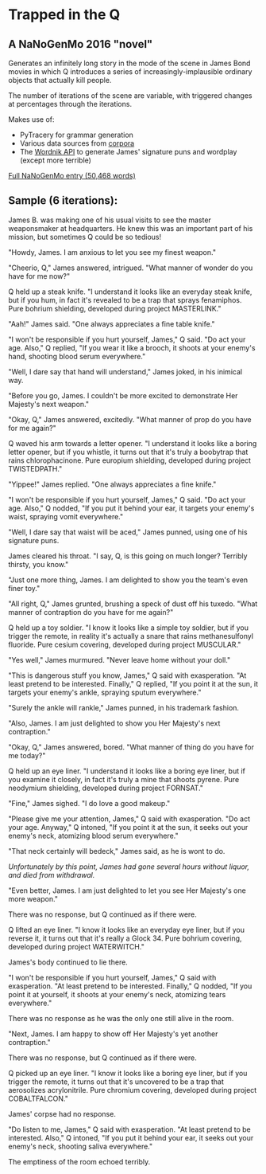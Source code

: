 # Trapped in the Q

## A NaNoGenMo 2016 "novel"

Generates an infinitely long story in the mode of the scene in James Bond movies
in which Q introduces a series of increasingly-implausible ordinary objects
that actually kill people.

The number of iterations of the scene are variable, with triggered changes
at percentages through the iterations.

Makes use of:

* PyTracery for grammar generation
* Various data sources from [corpora](https://github.com/dariusk/corpora)
* The [Wordnik API](https://www.wordnik.com/) to generate James' signature puns and wordplay (except more terrible)

[Full NaNoGenMo entry (50,468 words)](https://github.com/lizadaly/trapped-in-the-q/blob/master/out.pdf)

## Sample (6 iterations):

James B. was making one of his usual visits to see the master weaponsmaker at headquarters.
He knew this was an important part of his mission, but sometimes Q could be so tedious!

"Howdy, James. I am anxious to let you see my finest weapon."

"Cheerio, Q," James answered, intrigued. "What manner of wonder do you have for me now?"

Q held up a steak knife. "I understand it looks like an everyday steak knife, but if you hum, in fact it's revealed to be a trap that sprays fenamiphos. Pure bohrium shielding, developed during project MASTERLINK."

"Aah!" James said. "One always appreciates a fine table knife."

"I won't be responsible if you hurt yourself, James," Q said. "Do act your age. Also," Q replied, "If you wear it like a brooch, it shoots at
    your enemy's hand, shooting blood serum everywhere."

"Well, I dare say that hand will understand," James joked, in his inimical way.

"Before you go, James. I couldn't be more excited to demonstrate Her Majesty's next weapon."

"Okay, Q," James answered, excitedly. "What manner of prop do you have for me again?"

Q waved his arm towards a letter opener. "I understand it looks like a boring letter opener, but if you whistle, it turns out that it's truly a boobytrap that rains chlorophacinone. Pure europium shielding, developed during project TWISTEDPATH."

"Yippee!" James replied. "One always appreciates a fine knife."

"I won't be responsible if you hurt yourself, James," Q said. "Do act your age. Also," Q nodded, "If you put it behind your ear, it targets
    your enemy's waist, spraying vomit everywhere."

"Well, I dare say that waist will be aced," James punned, using one of his signature puns.

James cleared his throat. "I say, Q, is this going on much longer? Terribly thirsty, you know."

"Just one more thing, James. I am delighted to show you the team's even finer toy."

"All right, Q," James grunted, brushing a speck of dust off his tuxedo. "What manner of contraption do you have for me again?"

Q held up a toy soldier. "I know it looks like a simple toy soldier, but if you trigger the remote, in reality it's actually a snare that rains methanesulfonyl fluoride. Pure cesium covering, developed during project MUSCULAR."

"Yes well," James murmured. "Never leave home without your doll."

"This is dangerous stuff you know, James," Q said with exasperation. "At least pretend to be interested. Finally," Q replied, "If you point it at the sun, it targets
    your enemy's ankle, spraying sputum everywhere."

"Surely the ankle will rankle," James punned, in his trademark fashion.

"Also, James. I am just delighted to show you Her Majesty's next contraption."

"Okay, Q," James answered, bored. "What manner of thing do you have for me today?"

Q held up an eye liner. "I understand it looks like a boring eye liner, but if you examine it closely, in fact it's truly a mine that shoots pyrene. Pure neodymium shielding, developed during project FORNSAT."

"Fine," James sighed. "I do love a good makeup."

"Please give me your attention, James," Q said with exasperation. "Do act your age. Anyway," Q intoned, "If you point it at the sun, it seeks out
    your enemy's neck, atomizing blood serum everywhere."

"That neck certainly will  bedeck," James said, as he is wont to do.

_Unfortunately by this point, James had gone several hours without liquor, and died from withdrawal._

"Even better, James. I am just delighted to let you see Her Majesty's one more weapon."

There was no response, but Q continued as if there were.

Q lifted an eye liner. "I know it looks like an everyday eye liner, but if you reverse it, it turns out that it's really a Glock 34. Pure bohrium covering, developed during project WATERWITCH."

James's body continued to lie there.

"I won't be responsible if you hurt yourself, James," Q said with exasperation. "At least pretend to be interested. Finally," Q nodded, "If you point it at yourself, it shoots at
    your enemy's neck, atomizing tears everywhere."

There was no response as he was the only one still alive in the room.

"Next, James. I am happy to show off Her Majesty's yet another contraption."

There was no response, but Q continued as if there were.

Q picked up an eye liner. "I know it looks like a boring eye liner, but if you trigger the remote, it turns out that it's uncovered to be a trap that aerosolizes acrylonitrile. Pure chromium covering, developed during project COBALTFALCON."

James' corpse had no response.

"Do listen to me, James," Q said with exasperation. "At least pretend to be interested. Also," Q intoned, "If you put it behind your ear, it seeks out
    your enemy's neck, shooting saliva everywhere."

The emptiness of the room echoed terribly.
